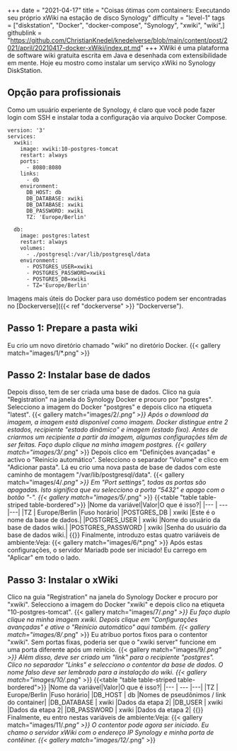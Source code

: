 +++
date = "2021-04-17"
title = "Coisas ótimas com containers: Executando seu próprio xWiki na estação de disco Synology"
difficulty = "level-1"
tags = ["diskstation", "Docker", "docker-compose", "Synology", "xwiki", "wiki",]
githublink = "https://github.com/ChristianKnedel/knedelverse/blob/main/content/post/2021/april/20210417-docker-xWiki/index.pt.md"
+++
XWiki é uma plataforma de software wiki gratuita escrita em Java e desenhada com extensibilidade em mente. Hoje eu mostro como instalar um serviço xWiki no Synology DiskStation.
## Opção para profissionais
Como um usuário experiente de Synology, é claro que você pode fazer login com SSH e instalar toda a configuração via arquivo Docker Compose.
```
version: '3'
services:
  xwiki:
    image: xwiki:10-postgres-tomcat
    restart: always
    ports:
      - 8080:8080
    links:
      - db
    environment:
      DB_HOST: db
      DB_DATABASE: xwiki
      DB_DATABASE: xwiki
      DB_PASSWORD: xwiki
      TZ: 'Europe/Berlin'

  db:
    image: postgres:latest
    restart: always
    volumes:
      - ./postgresql:/var/lib/postgresql/data
    environment:
      - POSTGRES_USER=xwiki
      - POSTGRES_PASSWORD=xwiki
      - POSTGRES_DB=xwiki
      - TZ='Europe/Berlin'

```
Imagens mais úteis do Docker para uso doméstico podem ser encontradas no [Dockerverse]({{< ref "dockerverse" >}} "Dockerverse").
## Passo 1: Prepare a pasta wiki
Eu crio um novo diretório chamado "wiki" no diretório Docker.
{{< gallery match="images/1/*.png" >}}

## Passo 2: Instalar base de dados
Depois disso, tem de ser criada uma base de dados. Clico na guia "Registration" na janela do Synology Docker e procuro por "postgres". Selecciono a imagem do Docker "postgres" e depois clico na etiqueta "latest".
{{< gallery match="images/2/*.png" >}}
Após o download da imagem, a imagem está disponível como imagem. Docker distingue entre 2 estados, recipiente "estado dinâmico" e imagem (estado fixo). Antes de criarmos um recipiente a partir da imagem, algumas configurações têm de ser feitas. Faço duplo clique na minha imagem postgres.
{{< gallery match="images/3/*.png" >}}
Depois clico em "Definições avançadas" e activo o "Reinício automático". Selecciono o separador "Volume" e clico em "Adicionar pasta". Lá eu crio uma nova pasta de base de dados com este caminho de montagem "/var/lib/postgresql/data".
{{< gallery match="images/4/*.png" >}}
Em "Port settings", todas as portas são apagadas. Isto significa que eu selecciono a porta "5432" e apago com o botão "-".
{{< gallery match="images/5/*.png" >}}
{{<table "table table-striped table-bordered">}}
|Nome da variável|Valor|O que é isso?|
|--- | --- |---|
|TZ	| Europe/Berlin	|Fuso horário|
|POSTGRES_DB	| xwiki |Este é o nome da base de dados.|
|POSTGRES_USER	| xwiki |Nome do usuário da base de dados wiki.|
|POSTGRES_PASSWORD	| xwiki |Senha do usuário da base de dados wiki.|
{{</table>}}
Finalmente, introduzo estas quatro variáveis de ambiente:Veja:
{{< gallery match="images/6/*.png" >}}
Após estas configurações, o servidor Mariadb pode ser iniciado! Eu carrego em "Aplicar" em todo o lado.
## Passo 3: Instalar o xWiki
Clico na guia "Registration" na janela do Synology Docker e procuro por "xwiki". Selecciono a imagem do Docker "xwiki" e depois clico na etiqueta "10-postgres-tomcat".
{{< gallery match="images/7/*.png" >}}
Eu faço duplo clique na minha imagem xwiki. Depois clique em "Configurações avançadas" e ative o "Reinício automático" aqui também.
{{< gallery match="images/8/*.png" >}}
Eu atribuo portos fixos para o contentor "xwiki". Sem portas fixas, poderia ser que o "xwiki server" funcione em uma porta diferente após um reinício.
{{< gallery match="images/9/*.png" >}}
Além disso, deve ser criado um "link" para o recipiente "postgres". Clico no separador "Links" e selecciono o contentor da base de dados. O nome falso deve ser lembrado para a instalação do wiki.
{{< gallery match="images/10/*.png" >}}
{{<table "table table-striped table-bordered">}}
|Nome da variável|Valor|O que é isso?|
|--- | --- |---|
|TZ |	Europe/Berlin	|Fuso horário|
|DB_HOST	| db |Nomes de pseudônimos / link do container|
|DB_DATABASE	| xwiki	|Dados da etapa 2|
|DB_USER	| xwiki	|Dados da etapa 2|
|DB_PASSWORD	| xwiki |Dados da etapa 2|
{{</table>}}
Finalmente, eu entro nestas variáveis de ambiente:Veja:
{{< gallery match="images/11/*.png" >}}
O contentor pode agora ser iniciado. Eu chamo o servidor xWiki com o endereço IP Synology e minha porta de contêiner.
{{< gallery match="images/12/*.png" >}}